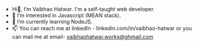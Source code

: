 - Hi👋, I’m Vaibhao Hatwar. I'm a self-taught web developer.
- 👀 I’m interested in Javascript (MEAN stack).
- 🌱 I’m currently learning NodeJS.
- 📫 You can reach me at linkedIn - linkedin.com/in/vaibhao-hatwar or
     you can mail me at email- vaibhaohatwar.works@ghmail.com


<!---
VaibhaoHatwar/VaibhaoHatwar is a ✨ special ✨ repository because its `README.md` (this file) appears on your GitHub profile.
You can click the Preview link to take a look at your changes.
--->
